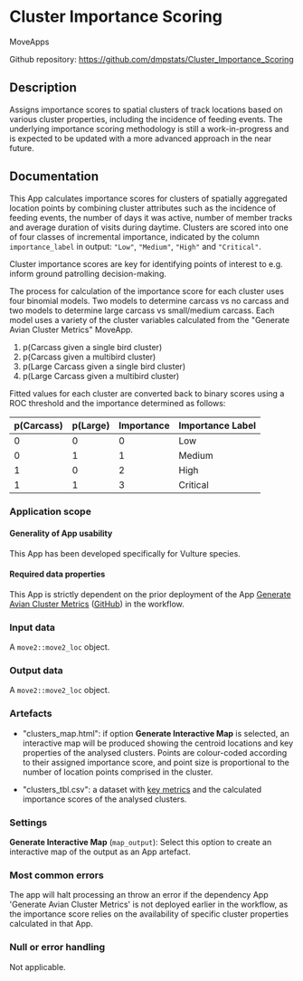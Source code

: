 # Cluster Importance Scoring

MoveApps

Github repository: <https://github.com/dmpstats/Cluster_Importance_Scoring>

## Description

Assigns importance scores to spatial clusters of track locations based on various cluster properties, including the incidence of feeding events. The underlying importance scoring methodology is still a work-in-progress and is expected to be updated with a more advanced approach in the near future.

## Documentation

This App calculates importance scores for clusters of spatially aggregated location points by combining cluster attributes such as the incidence of feeding events, the number of days it was active, number of member tracks and average duration of visits during daytime. Clusters are scored into one of four classes of incremental importance, indicated by the column `importance_label` in output: `"Low"`, `"Medium"`, `"High"` and `"Critical"`.

Cluster importance scores are key for identifying points of interest to e.g. inform ground patrolling decision-making.

The process for calculation of the importance score for each cluster uses four binomial models. Two models to determine carcass vs no carcass and two models to determine large carcass vs small/medium carcass. Each model uses a variety of the cluster variables calculated from the "Generate Avian Cluster Metrics" MoveApp.

1)  p(Carcass given a single bird cluster)
2)  p(Carcass given a multibird cluster)
3)  p(Large Carcass given a single bird cluster)
4)  p(Large Carcass given a multibird cluster)

Fitted values for each cluster are converted back to binary scores using a ROC threshold and the importance determined as follows:

| p(Carcass) | p(Large) | Importance | Importance Label |
|------------|----------|------------|------------------|
| 0          | 0        | 0          | Low              |
| 0          | 1        | 1          | Medium           |
| 1          | 0        | 2          | High             |
| 1          | 1        | 3          | Critical         |

### Application scope

#### Generality of App usability

This App has been developed specifically for Vulture species.

#### Required data properties

This App is strictly dependent on the prior deployment of the App [Generate Avian Cluster Metrics](https://www.moveapps.org/apps/browser/966534a5-e9d4-4431-bda0-5157bd070fff) ([GitHub](https://github.com/dmpstats/Cluster_Importance_Scoring)) in the workflow.

### Input data

A `move2::move2_loc` object.

### Output data

A `move2::move2_loc` object.

### Artefacts

-   "clusters_map.html": if option **Generate Interactive Map** is selected, an interactive map will be produced showing the centroid locations and key properties of the analysed clusters. Points are colour-coded according to their assigned importance score, and point size is proportional to the number of location points comprised in the cluster.

-   "clusters_tbl.csv": a dataset with [key metrics](https://github.com/dmpstats/Generate_Avian_Cluster_Metrics?tab=readme-ov-file#cluster-metrics) and the calculated importance scores of the analysed clusters.

### Settings

**Generate Interactive Map** (`map_output`): Select this option to create an interactive map of the output as an App artefact.

### Most common errors

The app will halt processing an throw an error if the dependency App 'Generate Avian Cluster Metrics' is not deployed earlier in the workflow, as the importance score relies on the availability of specific cluster properties calculated in that App.

### Null or error handling

Not applicable.
